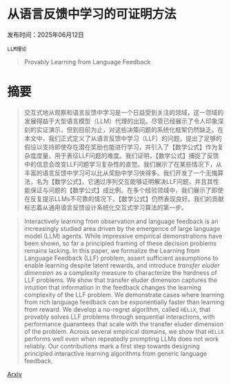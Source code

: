 # 从语言反馈中学习的可证明方法

发布时间：2025年06月12日

`LLM理论`

> Provably Learning from Language Feedback

# 摘要

> 交互式地从观察和语言反馈中学习是一个日益受到关注的领域，这一领域的发展得益于大型语言模型（LLM）代理的出现。尽管已经展示了令人印象深刻的实证演示，但到目前为止，对这些决策问题的系统化框架仍然缺乏。在本文中，我们正式定义了从语言反馈中学习（LLF）的问题，提出了足够的假设以支持即使存在潜在奖励也能进行学习，并引入了【数学公式】作为复杂度度量，用于表征LLF问题的难度。我们证明，【数学公式】捕捉了反馈中的信息会改变LLF问题学习复杂性的直觉。我们展示了在某些情况下，从丰富的语言反馈中学习可以比从奖励中学习快得多。我们开发了一个无悔算法，名为【数学公式】，它通过序列交互能够证明解决LLF问题，并且其性能保证与问题的【数学公式】成比例。在多个经验领域中，我们展示了即使在反复提示LLMs不可靠的情况下，【数学公式】仍然表现良好。我们的贡献标志着从通用语言反馈设计系统化交互式学习算法的第一步。

> Interactively learning from observation and language feedback is an increasingly studied area driven by the emergence of large language model (LLM) agents. While impressive empirical demonstrations have been shown, so far a principled framing of these decision problems remains lacking. In this paper, we formalize the Learning from Language Feedback (LLF) problem, assert sufficient assumptions to enable learning despite latent rewards, and introduce $\textit{transfer eluder dimension}$ as a complexity measure to characterize the hardness of LLF problems. We show that transfer eluder dimension captures the intuition that information in the feedback changes the learning complexity of the LLF problem. We demonstrate cases where learning from rich language feedback can be exponentially faster than learning from reward. We develop a no-regret algorithm, called $\texttt{HELiX}$, that provably solves LLF problems through sequential interactions, with performance guarantees that scale with the transfer eluder dimension of the problem. Across several empirical domains, we show that $\texttt{HELiX}$ performs well even when repeatedly prompting LLMs does not work reliably. Our contributions mark a first step towards designing principled interactive learning algorithms from generic language feedback.

[Arxiv](https://arxiv.org/abs/2506.10341)